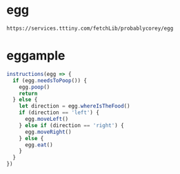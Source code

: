# egg

`https://services.tttiny.com/fetchLib/probablycorey/egg`

# eggample

```js
instructions(egg => {
  if (egg.needsToPoop()) {
    egg.poop()
    return
  } else {
    let direction = egg.whereIsTheFood()
    if (direction == 'left') {
      egg.moveLeft()
    } else if (direction == 'right') {
      egg.moveRight()
    } else {
      egg.eat()
    }
  }
})
```
